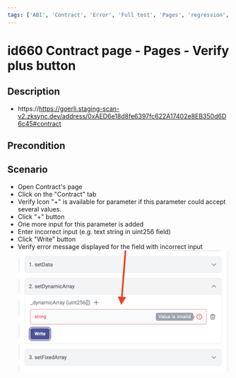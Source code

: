 ```yaml
---
tags: ['ABI', 'Contract', 'Error', 'Full test', 'Pages', 'regression', 'Active']
---
```


# id660 Contract page - Pages - Verify plus button

## Description
- https://https://goerli.staging-scan-v2.zksync.dev/address/0xAED6e18d8fe6397fc622A17402e8EB350d6D6c45#contract

## Precondition


## Scenario
- Open Contract's page
- Click on the "Contract" tab
- Verify Icon "+" is available for parameter if this parameter could accept several values.
- Click "+" button
- One more input for this parameter is added
- Enter incorrect input (e.g. text string in uint256 field)
- Click "Write" button
- Verify error message displayed for the field with incorrect input
  ![Screenshot](../../../../static/img/Pages/Contracts/id659_1.png)